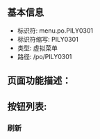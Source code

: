 
## 基本信息

- 标识符: menu.po.PILY0301
- 标识符缩写: PILY0301
- 类型: 虚拟菜单
- 路径: /po/PILY0301

## 页面功能描述：





## 按钮列表:


### 刷新


